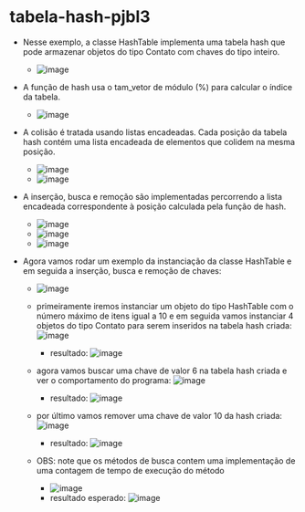 # tabela-hash-pjbl3
- Nesse exemplo, a classe HashTable implementa uma tabela hash que pode armazenar objetos do tipo Contato com chaves do tipo inteiro.
  - ![image](https://github.com/brenors/tabela-hash-pjbl3/assets/101011280/0c17810f-87e1-4eb2-9046-adab8c4f1943)
  
- A função de hash usa o tam_vetor de módulo (%) para calcular o índice da tabela.
  - ![image](https://github.com/brenors/tabela-hash-pjbl3/assets/101011280/d4e30e71-da17-4f27-b3df-fea38733884a)

- A colisão é tratada usando listas encadeadas. Cada posição da tabela hash contém uma lista encadeada de elementos que colidem na mesma posição.
  - ![image](https://github.com/brenors/tabela-hash-pjbl3/assets/101011280/992f3bb1-3363-4cca-b04b-469c8e7cfa5a)
  - ![image](https://github.com/brenors/tabela-hash-pjbl3/assets/101011280/ae363f9b-7821-4b4d-9a73-f683cd226d3c)
  
- A inserção, busca e remoção são implementadas percorrendo a lista encadeada correspondente à posição calculada pela função de hash.
  - ![image](https://github.com/brenors/tabela-hash-pjbl3/assets/101011280/7b221030-25de-4666-9d09-767adbfda561)
  - ![image](https://github.com/brenors/tabela-hash-pjbl3/assets/101011280/a31cfb82-73ed-46e7-89c5-23e422d881c6)
  - ![image](https://github.com/brenors/tabela-hash-pjbl3/assets/101011280/d490c801-2938-4dff-a8ca-f77b74fb5c1f)

- Agora vamos rodar um exemplo da instanciação da classe HashTable e em seguida a inserção, busca e remoção de chaves:
  - ![image](https://github.com/brenors/tabela-hash-pjbl3/assets/101011280/1a741b26-e79c-4d64-881c-31e0ecac5af4)

  - primeiramente iremos instanciar um objeto do tipo HashTable com o número máximo de itens igual a 10 e em seguida vamos instanciar 4 objetos do tipo Contato para serem inseridos na tabela hash criada:
    ![image](https://github.com/brenors/tabela-hash-pjbl3/assets/101011280/8b7c914a-d9d2-4ad6-84fe-a6c9f1363b83)
      - resultado:
        ![image](https://github.com/brenors/tabela-hash-pjbl3/assets/101011280/0fbc71d7-72ff-4279-a10a-89d1ca10c018)

  - agora vamos buscar uma chave de valor 6 na tabela hash criada e ver o comportamento do programa:
    ![image](https://github.com/brenors/tabela-hash-pjbl3/assets/101011280/57053f37-ff79-426f-8f2b-08c05b621449)
      - resultado:
        ![image](https://github.com/brenors/tabela-hash-pjbl3/assets/101011280/b5b5b3f7-db7f-4ac4-a573-8695da4f6eeb)

  - por último vamos remover uma chave de valor 10 da hash criada:
    ![image](https://github.com/brenors/tabela-hash-pjbl3/assets/101011280/771820dc-111c-4879-91ac-31b52fde5ddd)
      - resultado:
        ![image](https://github.com/brenors/tabela-hash-pjbl3/assets/101011280/07372d4b-3fed-4aa8-93fe-90fe18850cd3)

  - OBS: note que os métodos de busca contem uma implementação de uma contagem de tempo de execução do método
      - ![image](https://github.com/brenors/tabela-hash-pjbl3/assets/101011280/46adb450-ccf3-40b3-bbd9-ecafac7e8577)
      - resultado esperado:
        ![image](https://github.com/brenors/tabela-hash-pjbl3/assets/101011280/038fa326-ece9-46b3-bc22-25f2f2035db2)
